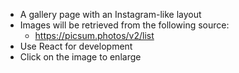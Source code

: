 - A gallery page with an Instagram-like layout
- Images will be retrieved from the following source:
    - https://picsum.photos/v2/list
- Use React for development
- Click on the image to enlarge